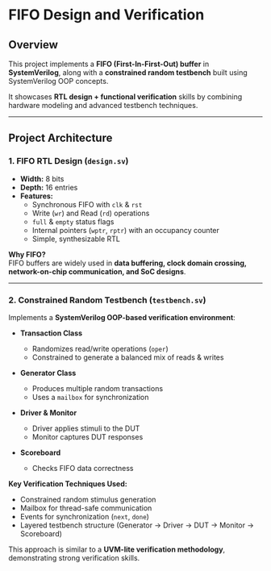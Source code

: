 # FIFO Design and Verification

## Overview
This project implements a **FIFO (First-In-First-Out) buffer** in **SystemVerilog**, along with a **constrained random testbench** built using SystemVerilog OOP concepts.  

It showcases **RTL design + functional verification** skills by combining hardware modeling and advanced testbench techniques.

---

## Project Architecture

### 1. FIFO RTL Design (`design.sv`)
- **Width:** 8 bits  
- **Depth:** 16 entries  
- **Features:**
  - Synchronous FIFO with `clk` & `rst`
  - Write (`wr`) and Read (`rd`) operations
  - `full` & `empty` status flags
  - Internal pointers (`wptr`, `rptr`) with an occupancy counter
  - Simple, synthesizable RTL

 **Why FIFO?**  
FIFO buffers are widely used in **data buffering, clock domain crossing, network-on-chip communication, and SoC designs**.

---

### 2. Constrained Random Testbench (`testbench.sv`)
Implements a **SystemVerilog OOP-based verification environment**:

- **Transaction Class**
  - Randomizes read/write operations (`oper`)  
  - Constrained to generate a balanced mix of reads & writes  

- **Generator Class**
  - Produces multiple random transactions  
  - Uses a `mailbox` for synchronization  

- **Driver & Monitor**
  - Driver applies stimuli to the DUT  
  - Monitor captures DUT responses  

- **Scoreboard**
  - Checks FIFO data correctness  

**Key Verification Techniques Used:**
- Constrained random stimulus generation  
- Mailbox for thread-safe communication  
- Events for synchronization (`next`, `done`)  
- Layered testbench structure (Generator → Driver → DUT → Monitor → Scoreboard)

This approach is similar to a **UVM-lite verification methodology**, demonstrating strong verification skills.


